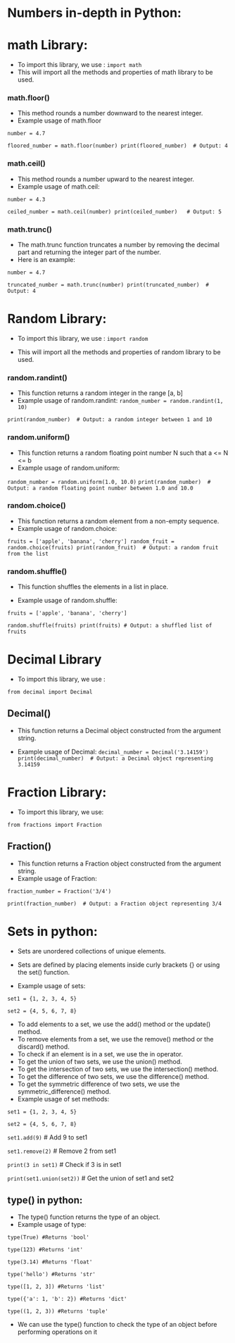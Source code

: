 # Numbers in-depth in Python:

# math Library:
- To import this library, we use :
`import math`
- This will import all the methods and properties of math library to be used.

### math.floor()
- This method rounds a number downward to the nearest integer.
-  Example usage of math.floor


`number = 4.7`

`floored_number = math.floor(number)
print(floored_number)  # Output: 4`

### math.ceil()

- This method rounds a number upward to the nearest integer.
- Example usage of math.ceil:

`number = 4.3`

`ceiled_number = math.ceil(number)
print(ceiled_number)   # Output: 5`

### math.trunc()

- The math.trunc function truncates a number by removing the decimal part and returning the integer part of the number.
- Here is an example:

`number = 4.7`

`truncated_number = math.trunc(number)
print(truncated_number)  # Output: 4`

# Random Library:
- To import this library, we use :
`import random`

- This will import all the methods and properties of random library to be used.
### random.randint()
- This function returns a random integer in the range [a, b]
- Example usage of random.randint:
`random_number = random.randint(1, 10)`

`print(random_number)  # Output: a random integer between 1 and 10`

### random.uniform()
- This function returns a random floating point number N such that a <= N <= b
- Example usage of random.uniform:

`random_number = random.uniform(1.0, 10.0)`
`print(random_number)  # Output: a random floating point number between 1.0 and 10.0`

### random.choice()
- This function returns a random element from a non-empty sequence.
- Example usage of random.choice:

`fruits = ['apple', 'banana', 'cherry']
random_fruit = random.choice(fruits)
print(random_fruit)  # Output: a random fruit from the list`

### random.shuffle()
- This function shuffles the elements in a list in place.

- Example usage of random.shuffle:

`fruits = ['apple', 'banana', 'cherry']`

`random.shuffle(fruits)
print(fruits) # Output: a shuffled list of fruits`


# Decimal Library

- To import this library, we use :

`from decimal import Decimal`
## Decimal()

- This function returns a Decimal object constructed from the argument string.

- Example usage of Decimal:
`decimal_number = Decimal('3.14159')`
`print(decimal_number)  # Output: a Decimal object representing 3.14159`

# Fraction Library:

- To import this library, we use:


`from fractions import Fraction`

## Fraction()

- This function returns a Fraction object constructed from the argument string.
- Example usage of Fraction:

`fraction_number = Fraction('3/4')`

`print(fraction_number)  # Output: a Fraction object representing 3/4`

# Sets in python:

- Sets are unordered collections of unique elements.

- Sets are defined by placing elements inside curly brackets {} or using the set() function.
- Example usage of sets:

`set1 = {1, 2, 3, 4, 5}`

`set2 = {4, 5, 6, 7, 8}`
- To add elements to a set, we use the add() method or the update() method.
- To remove elements from a set, we use the remove() method or the discard() method.
- To check if an element is in a set, we use the in operator.
- To get the union of two sets, we use the union() method.
- To get the intersection of two sets, we use the intersection() method.
- To get the difference of two sets, we use the difference() method.
- To get the symmetric difference of two sets, we use the symmetric_difference() method.
- Example usage of set methods:

`set1 = {1, 2, 3, 4, 5}`

`set2 = {4, 5, 6, 7, 8}`

`set1.add(9)` # Add 9 to set1

`set1.remove(2)` # Remove 2 from set1

`print(3 in set1)` # Check if 3 is in set1

`print(set1.union(set2))` # Get the union of set1 and set2


## type() in python:
- The type() function returns the type of an object.
- Example usage of type:

`type(True) #Returns 'bool'`

`type(123) #Returns 'int'`

`type(3.14) #Returns 'float'`

`type('hello') #Returns 'str'`

`type([1, 2, 3]) #Returns 'list'`

`type({'a': 1, 'b': 2}) #Returns 'dict'`

`type((1, 2, 3)) #Returns 'tuple'`
- We can use the type() function to check the type of an object before performing operations on it
